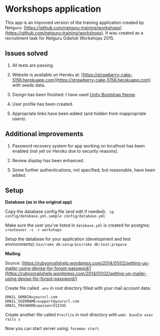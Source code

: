 # Workshops application

This app is an improved version of the training application created by Netguru: [https://github.com/netguru-training/workshops](https://github.com/netguru-training/workshops). It was created as a recruitment task for Netguru Gdańsk Workshops 2015.

## Issues solved

1. All tests are passing.

2. Website is available on Heroku at: [https://strawberry-cake-5156.herokuapp.com](https://strawberry-cake-5156.herokuapp.com) with seeds data.

3. Design has been finished: I have used [Unity Bootstrap theme](https://bootswatch.com/united/).

4. User profile has been created.

5. Appropriate links have been added (and hidden from inappropriate users).

## Additional improvements

1. Password recovery system for app working on localhost has been enabled (not yet on Heroku due to security reasons).

2. Review display has been enhanced.

3. Some further authentications, not specified, but reasonable, have been added.

## Setup

**Database (as in the original app)**

Copy the database config file (and edit if needed): 
` cp config/database.yml.sample config/database.yml`

Make sure the user you've listed in `database.yml` is created for postgres:
`createuser -s -r workshops`

Setup the database for your application (development and test environments):
`bin/rake db:setup`
`bin/rake db:test:prepare`

**Mailing**

Source: [https://rubyonrailshelp.wordpress.com/2014/01/02/setting-up-mailer-using-devise-for-forgot-password/](https://rubyonrailshelp.wordpress.com/2014/01/02/setting-up-mailer-using-devise-for-forgot-password/)

Create file called `.env` in root directory filled with your mail account data:

```
GMAIL_DOMAIN=yoururl.com
GMAIL_USERNAME=support@yoururl.com
GMAIL_PASSWORD=password12345
```

Create another file called `Procfile` in root directory with `web: bundle exec rails s`

Now you can start server using: `foreman start`.




